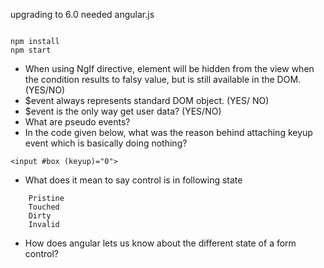 
upgrading to 6.0 needed angular.js

```

```

```
npm install
npm start
```


* When using NgIf directive, element will be hidden from the view when the condition results to 
falsy value, but is still available in the DOM. (YES/NO)
* $event always represents standard DOM object. (YES/ NO)
* $event is the only way get user data? (YES/NO)
* What are pseudo events?
* In the code given below, what was the reason behind attaching keyup event which is basically doing nothing?

```
<input #box (keyup)="0">
```

* What does it mean to say control is in following state

```
    Pristine
    Touched
    Dirty
    Invalid
```
* How does angular lets us know about the different state of a form control?

